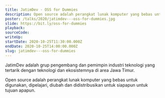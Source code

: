 ```yaml
---
title: JatimDev - OSS for Dummies
description: Open source adalah perangkat lunak komputer yang bebas untuk digunakan, dipelajari, diubah dan didistribusikan untuk siapapun untuk tujuan apapun.
poster: /talks/2020/jatimdev---oss-for-dummies.jpg
slide: https://bit.ly/oss-for-dummies
playback: 
sourceCode: 
writeUp: 
startDate: 2020-10-25T11:30:00.000Z
endDate: 2020-10-25T14:00:00.000Z
slug: jatimdev---oss-for-dummies
---
```


JatimDev adalah grup pengembang dan pemimpin industri teknologi yang tertarik dengan teknologi dan ekosistemnya di area Jawa Timur.

Open source adalah perangkat lunak komputer yang bebas untuk digunakan, dipelajari, diubah dan didistribusikan untuk siapapun untuk tujuan apapun.
